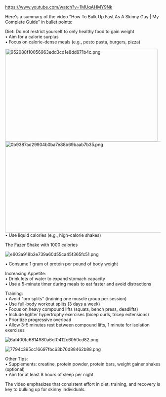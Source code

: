 https://www.youtube.com/watch?v=1MUqAHMY9Nk

Here's a summary of the video "How To Bulk Up Fast As A Skinny Guy | My Complete Guide" in bullet points:

Diet: Do not restrict yourself to only healthy food to gain weight  
• Aim for a calorie surplus  
• Focus on calorie-dense meals (e.g., pesto pasta, burgers, pizza)

<img src="../../../_resources/952088f10056963edd3cd1e8dd971b4c.png" alt="952088f10056963edd3cd1e8dd971b4c.png" width="493" height="300" class="jop-noMdConv"><img src="../../../_resources/0b9387ad29904b0ba7e88b69baab7b35.png" alt="0b9387ad29904b0ba7e88b69baab7b35.png" width="537" height="296" class="jop-noMdConv">  
• Use liquid calories (e.g., high-calorie shakes)

The Fazer Shake with 1000 calories

![e603a918b2e739a60d55ca45f365fc51.png](e603a918b2e739a60d55ca45f365fc51.png)

• Consume 1 gram of protein per pound of body weight

Increasing Appetite:  
• Drink lots of water to expand stomach capacity  
• Use a 5-minute timer during meals to eat faster and avoid distractions

Training:  
• Avoid "bro splits" (training one muscle group per session)  
• Use full-body workout splits (3 days a week)  
• Focus on heavy compound lifts (squats, bench press, deadlifts)  
• Include lighter hypertrophy exercises (bicep curls, tricep extensions)  
• Prioritize progressive overload  
• Allow 3-5 minutes rest between compound lifts, 1 minute for isolation exercises

![6af400fc6814980a6cf0412c6050cd82.png](6af400fc6814980a6cf0412c6050cd82.png)

![7794c395cc16697fbc63b76d88462b88.png](7794c395cc16697fbc63b76d88462b88.png)

Other Tips:  
• Supplements: creatine, protein powder, protein bars, weight gainer shakes (optional)  
• Aim for at least 8 hours of sleep per night

The video emphasizes that consistent effort in diet, training, and recovery is key to bulking up for skinny individuals.

&nbsp;

&nbsp;